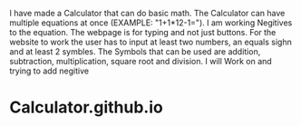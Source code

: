 I have made a Calculator that can do basic math. The Calculator can have multiple equations at once (EXAMPLE: "1+1*12-1="). I am working Negitives to the equation. The webpage is for typing and not just buttons. For the website to work the user has to input at least two numbers, an equals sighn and at least 2 symbles. The Symbols that can be used are addition, subtraction, multiplication, square root and division. I will Work on and trying to add negitive

# Calculator.github.io
